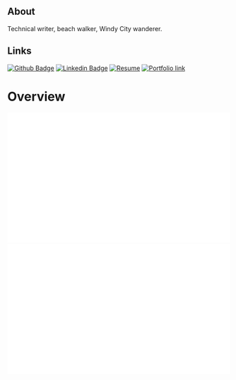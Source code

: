 ## About

Technical writer, beach walker, Windy City wanderer.

## Links

[![Github Badge](https://img.shields.io/badge/samwherever-grey?style=flat&logo=Github&logoColor=white&link=https://www.github.com/samwherever)](https://www.github.com/samwherever)
[![Linkedin Badge](https://img.shields.io/badge/-LinkedIn-blue?style=flat&logo=Linkedin&logoColor=white&link=https://www.linkedin.com/in/samuelcallen/)](https://www.linkedin.com/in/samuelcallen/)
[![Resume](https://img.shields.io/badge/Resumé-339c5f/)](https://samallen.pro/resume/)
[![Portfolio link](https://img.shields.io/badge/Documentation_Portfolio-339c5e)](https://samallen.pro/portfolio/api_documentation/)

# Overview

![](https://raw.githubusercontent.com/samwherever/expert-octo-barnacle/master/generated/overview.svg#gh-dark-mode-only)
![](https://raw.githubusercontent.com/samwherever/expert-octo-barnacle/master/generated/overview.svg#gh-light-mode-only)
